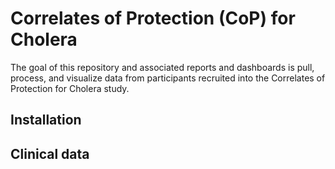 # Correlates of Protection (CoP) for Cholera
The goal of this repository and associated reports and dashboards is pull, process, and visualize data from participants recruited into the Correlates of Protection for Cholera study.

## Installation

## Clinical data
